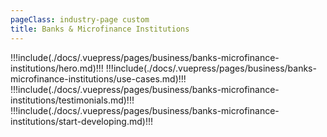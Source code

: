 ```yaml
---
pageClass: industry-page custom
title: Banks & Microfinance Institutions
---
```


!!!include(./docs/.vuepress/pages/business/banks-microfinance-institutions/hero.md)!!!
!!!include(./docs/.vuepress/pages/business/banks-microfinance-institutions/use-cases.md)!!!
!!!include(./docs/.vuepress/pages/business/banks-microfinance-institutions/testimonials.md)!!!
!!!include(./docs/.vuepress/pages/business/banks-microfinance-institutions/start-developing.md)!!!

<script>
import VueSlickCarousel from 'vue-slick-carousel';
import 'vue-slick-carousel/dist/vue-slick-carousel.css';
import 'vue-slick-carousel/dist/vue-slick-carousel-theme.css';
import TabSection from "../.vuepress/components/TabSection";
import Accordion from "../.vuepress/components/simple-accordion/accordion";
import AccordionItem from "../.vuepress/components/simple-accordion/accordion-item";
import useCasesTab from "../.vuepress/mixins/useCasesTab.js";

export default {
  components: {
    VueSlickCarousel, AccordionItem, Accordion, TabSection
  },
  data() {
    return {
      options: {
        dots: true,
        arrows: true,
        dotsClass: 'testimonials__dots',
        infinite: false,
        speed: 500,
        slidesToShow: 1,
      },
      borderedLink: false,
      accentLink: {
        text: 'Start developing',
        link: '/examples'
      },
      tabs: [
        'P2P Transfers',
        'Account Linking',
        'Agent Services'
      ],
      activeTabName: '',
    }
  },
  mixins: [useCasesTab],
}
</script>
